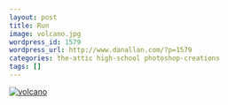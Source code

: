```yaml
---
layout: post
title: Run
image: volcano.jpg
wordpress_id: 1579
wordpress_url: http://www.danallan.com/?p=1579
categories: the-attic high-school photoshop-creations
tags: []
---
```

[![](http://www.danallan.com/wp-content/uploads/2011/11/volcano.jpg "volcano")](http://www.danallan.com/wp-content/uploads/2011/11/volcano.jpg)
